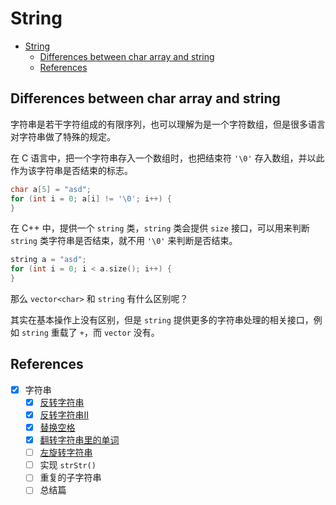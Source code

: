 # String

- [String](#string)
  - [Differences between char array and string](#differences-between-char-array-and-string)
  - [References](#references)

## Differences between char array and string

字符串是若干字符组成的有限序列，也可以理解为是一个字符数组，但是很多语言对字符串做了特殊的规定。

在 C 语言中，把一个字符串存入一个数组时，也把结束符 `'\0'` 存入数组，并以此作为该字符串是否结束的标志。

```c
char a[5] = "asd";
for (int i = 0; a[i] != '\0'; i++) {
}
```

在 C++ 中，提供一个 `string` 类，`string` 类会提供 `size` 接口，可以用来判断 `string`
类字符串是否结束，就不用 `'\0'` 来判断是否结束。

```cpp
string a = "asd";
for (int i = 0; i < a.size(); i++) {
}
```

那么 `vector<char>` 和 `string` 有什么区别呢？

其实在基本操作上没有区别，但是 `string` 提供更多的字符串处理的相关接口，例如 `string` 重载了
`+`，而 `vector` 没有。

## References

- [x] 字符串
  - [x] [反转字符串](https://programmercarl.com/0344.%E5%8F%8D%E8%BD%AC%E5%AD%97%E7%AC%A6%E4%B8%B2.html)
  - [x] [反转字符串II](https://programmercarl.com/0541.%E5%8F%8D%E8%BD%AC%E5%AD%97%E7%AC%A6%E4%B8%B2II.html)
  - [x] [替换空格](https://programmercarl.com/%E5%89%91%E6%8C%87Offer05.%E6%9B%BF%E6%8D%A2%E7%A9%BA%E6%A0%BC.html)
  - [x] [翻转字符串里的单词](https://programmercarl.com/0151.%E7%BF%BB%E8%BD%AC%E5%AD%97%E7%AC%A6%E4%B8%B2%E9%87%8C%E7%9A%84%E5%8D%95%E8%AF%8D.html)
  - [ ] [左旋转字符串](https://programmercarl.com/%E5%89%91%E6%8C%87Offer58-II.%E5%B7%A6%E6%97%8B%E8%BD%AC%E5%AD%97%E7%AC%A6%E4%B8%B2.html)
  - [ ] 实现 `strStr()`
  - [ ] 重复的子字符串
  - [ ] 总结篇
